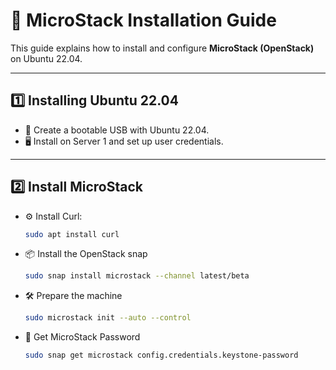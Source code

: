 # 🚀 MicroStack Installation Guide

This guide explains how to install and configure **MicroStack (OpenStack)** on Ubuntu 22.04.

---

## 1️⃣ Installing Ubuntu 22.04
- 💽 Create a bootable USB with Ubuntu 22.04.
- 🖥️ Install on Server 1 and set up user credentials.

---

## 2️⃣ Install MicroStack
- ⚙️ Install Curl:
  ```bash
  sudo apt install curl
  ```
  
- 📦 Install the OpenStack snap
  ```bash
  sudo snap install microstack --channel latest/beta
  ```
- 🛠️ Prepare the machine
  ```bash
  sudo microstack init --auto --control
  ```
  
- 🔑 Get MicroStack Password
  ```bash
  sudo snap get microstack config.credentials.keystone-password
  ```
